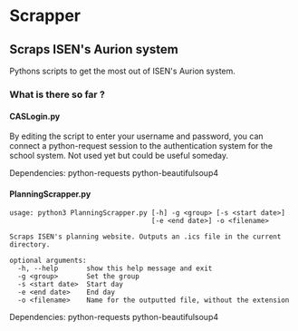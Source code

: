 # Scrapper
## Scraps ISEN's Aurion system

Pythons scripts to get the most out of ISEN's Aurion system.

### What is there so far ?

#### CASLogin.py

By editing the script to enter your username and password, you can connect a python-request session to the authentication system for the school system. Not used yet but could be useful someday.

Dependencies: python-requests python-beautifulsoup4

#### PlanningScrapper.py

```
usage: python3 PlanningScrapper.py [-h] -g <group> [-s <start date>]
                                   [-e <end date>] -o <filename>

Scraps ISEN's planning website. Outputs an .ics file in the current directory.

optional arguments:
  -h, --help       show this help message and exit
  -g <group>       Set the group
  -s <start date>  Start day
  -e <end date>    End day
  -o <filename>    Name for the outputted file, without the extension
  ```

Dependencies: python-requests python-beautifulsoup4
